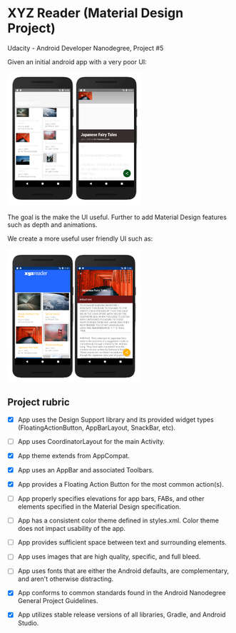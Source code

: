 [//]: # (Image References)

[image1]: ./images/xyz-reader_initial_screenshot.png "XYZ Reader Screenshot"
[image2]: ./images/xyz_midway.png "XYZ Midway Reader Screenshot"

# XYZ Reader (Material Design Project)

Udacity - Android Developer Nanodegree, Project #5

Given an initial android app with a very poor UI:

![XYZ Reader Screenshot][image1]

The goal is the make the UI useful.  Further to add Material Design features such as depth and animations.

We create a more useful user friendly UI such as: 

![XYZ Reader Midway][image2]

## Project rubric
- [x] App uses the Design Support library and its provided widget types (FloatingActionButton, AppBarLayout, SnackBar, etc).

- [ ] App uses CoordinatorLayout for the main Activity.

- [x] App theme extends from AppCompat.

- [x] App uses an AppBar and associated Toolbars.

- [x] App provides a Floating Action Button for the most common action(s).

- [ ] App properly specifies elevations for app bars, FABs, and other elements specified in the Material Design specification.

- [ ] App has a consistent color theme defined in styles.xml. Color theme does not impact usability of the app.

- [ ] App provides sufficient space between text and surrounding elements.

- [ ] App uses images that are high quality, specific, and full bleed.

- [ ] App uses fonts that are either the Android defaults, are complementary, and aren't otherwise distracting.

- [x] App conforms to common standards found in the Android Nanodegree General Project Guidelines.

- [x] App utilizes stable release versions of all libraries, Gradle, and Android Studio.

